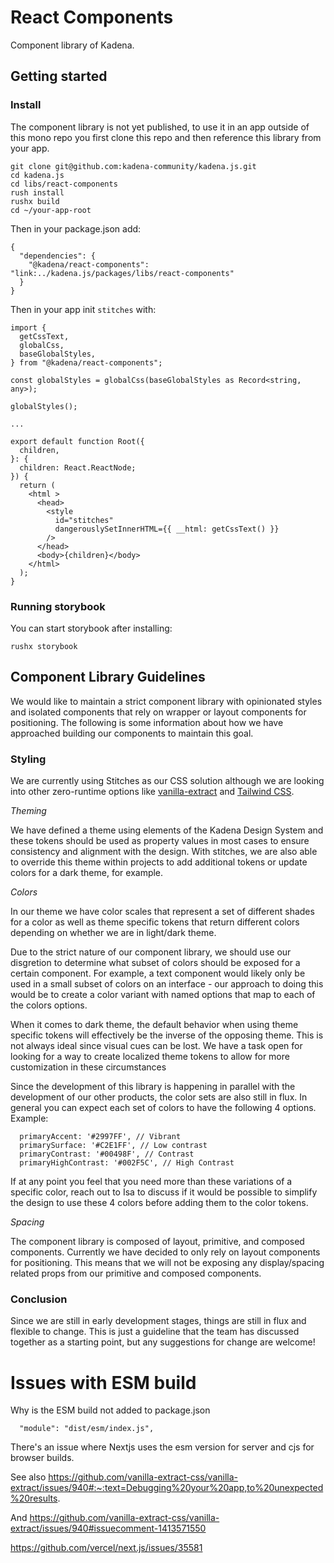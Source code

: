 # React Components

Component library of Kadena.

## Getting started

### Install

The component library is not yet published, to use it in an app outside of this
mono repo you first clone this repo and then reference this library from your
app.

```
git clone git@github.com:kadena-community/kadena.js.git
cd kadena.js
cd libs/react-components
rush install
rushx build
cd ~/your-app-root
```

Then in your package.json add:

```
{
  "dependencies": {
    "@kadena/react-components": "link:../kadena.js/packages/libs/react-components"
  }
}
```

Then in your app init `stitches` with:

```
import {
  getCssText,
  globalCss,
  baseGlobalStyles,
} from "@kadena/react-components";

const globalStyles = globalCss(baseGlobalStyles as Record<string, any>);

globalStyles();

...

export default function Root({
  children,
}: {
  children: React.ReactNode;
}) {
  return (
    <html >
      <head>
        <style
          id="stitches"
          dangerouslySetInnerHTML={{ __html: getCssText() }}
        />
      </head>
      <body>{children}</body>
    </html>
  );
}
```

### Running storybook

You can start storybook after installing:

```
rushx storybook
```

## Component Library Guidelines

We would like to maintain a strict component library with opinionated styles and
isolated components that rely on wrapper or layout components for positioning.
The following is some information about how we have approached building our
components to maintain this goal.

### Styling

We are currently using Stitches as our CSS solution although we are looking into
other zero-runtime options like
[vanilla-extract](https://vanilla-extract.style/) and
[Tailwind CSS](https://tailwindcss.com/).

_Theming_

We have defined a theme using elements of the Kadena Design System and these
tokens should be used as property values in most cases to ensure consistency and
alignment with the design. With stitches, we are also able to override this
theme within projects to add additional tokens or update colors for a dark
theme, for example.

_Colors_

In our theme we have color scales that represent a set of different shades for a
color as well as theme specific tokens that return different colors depending on
whether we are in light/dark theme.

Due to the strict nature of our component library, we should use our disgretion
to determine what subset of colors should be exposed for a certain component.
For example, a text component would likely only be used in a small subset of
colors on an interface - our approach to doing this would be to create a color
variant with named options that map to each of the colors options.

When it comes to dark theme, the default behavior when using theme specific
tokens will effectively be the inverse of the opposing theme. This is not always
ideal since visual cues can be lost. We have a task open for looking for a way
to create localized theme tokens to allow for more customization in these
circumstances

Since the development of this library is happening in parallel with the
development of our other products, the color sets are also still in flux. In
general you can expect each set of colors to have the following 4 options.
Example:

```
  primaryAccent: '#2997FF', // Vibrant
  primarySurface: '#C2E1FF', // Low contrast
  primaryContrast: '#00498F', // Contrast
  primaryHighContrast: '#002F5C', // High Contrast
```

If at any point you feel that you need more than these variations of a specific
color, reach out to Isa to discuss if it would be possible to simplify the
design to use these 4 colors before adding them to the color tokens.

_Spacing_

The component library is composed of layout, primitive, and composed components.
Currently we have decided to only rely on layout components for positioning.
This means that we will not be exposing any display/spacing related props from
our primitive and composed components.

### Conclusion

Since we are still in early development stages, things are still in flux and
flexible to change. This is just a guideline that the team has discussed
together as a starting point, but any suggestions for change are welcome!

# Issues with ESM build

Why is the ESM build not added to package.json

```
  "module": "dist/esm/index.js",
```

There's an issue where Nextjs uses the esm version for server and cjs for
browser builds.

See also
https://github.com/vanilla-extract-css/vanilla-extract/issues/940#:~:text=Debugging%20your%20app,to%20unexpected%20results.

And
https://github.com/vanilla-extract-css/vanilla-extract/issues/940#issuecomment-1413571550

https://github.com/vercel/next.js/issues/35581
